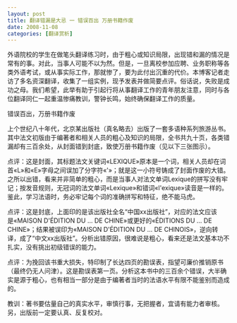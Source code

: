 ```yaml
---
layout: post
title: 翻译错漏是大忌 一 错误百出 万册书籍作废
date: 2008-11-08
categories: [翻译赏析]  
---
```


外语院校的学生在做笔头翻译练习时，由于粗心或知识局限，出现错和漏的情况是常有的事。对此，当事人可能不以为然。但是，一旦离校参加应聘、业务职称等各类外语考试，或从事实际工作，那就惨了，要为此付出沉重的代价。本博客记者走访了多名资深翻译，收集了一组实例，现予发表并做简要点评。俗话说，失败是成功之母。我们希望，此举有助于引起行将从事翻译工作的青年朋友注意，同时与各位翻译同仁一起重温惨痛教训，警钟长鸣，始终确保翻译工作的质量。

错误百出，万册书籍作废

上个世纪八十年代，北京某出版社（真名略去）出版了一套多语种系列旅游丛书。其中法文初版由于编著者和相关人员的粗心及知识的局限，全书共九十页，各类错漏却有三百余处，从封面错到封底，致使万册书籍作废（见以下三张图示）。

点评：这是封面，其标题法文关键词«LEXIQUE»原本是一个词，相关人员却在词首«L»和«E»字母之间误加了分字符«'»；就是这一小符号铸成了封面作废的大错。之所以出错，看来并非简单的粗心，而是当事人对法文单词Lexique的拼写没有牢记；按发音规则，无冠词的法文单词«Lexique»和错词«l'exique»读音是一样的。鉴此，学习法语时，务必牢记每个词的准确拼写和特征，绝不能马虎。



点评：这是封底，上面印的是该出版社全名“中国xx出版社”，对应的法文应该是«MAISON D'ÉDITION DU ... DE CHINE»或更好的«ÉDITIONS DU ... DE CHINE»；结果被误印为«MAISON D'ÉDITION DU ... DE CHINOIS»，逆向转译，成了“中文xx出版社”。分析出错原因，很难说是粗心，看来还是法文基本功不扎实，没有挑出初级错误的能力。

点评：为挽回该书重大损失，特印制了长达四页的勘误表，指望可廉价推销原书（最终仍无人问津）。这是勘误表第一页。分析这本书中的三百余个错误，大半确实是源于粗心，也有相当一部分是由于编著者当时的法语水平有限不能鉴别而造成的。

教训：著书要估量自己的真实水平，审慎行事，无把握者，宜请有能力者审核。另，出版前一定要认真、反复校对。
